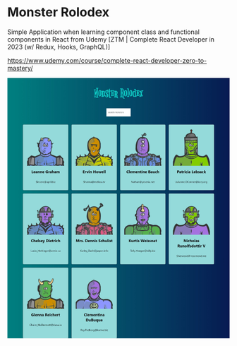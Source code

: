 # Monster Rolodex

Simple Application when learning component class and functional components in React from Udemy [ZTM | Complete React Developer in 2023 (w/ Redux, Hooks, GraphQL)]

https://www.udemy.com/course/complete-react-developer-zero-to-mastery/

![My Remote Image](https://raw.githubusercontent.com/HendP/monster-rolodex/master/screenshot/app.jpeg?token=GHSAT0AAAAAAB7V7U63CMZB5PTTM4EKOHJ2ZAJ3MGQ)
